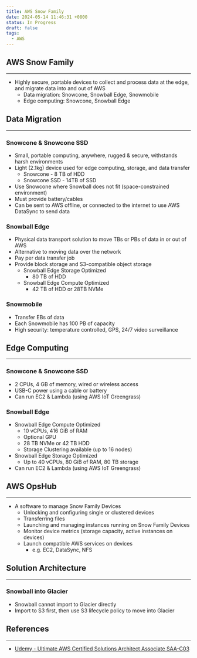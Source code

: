 ```yaml
---
title: AWS Snow Family
date: 2024-05-14 11:46:31 +0800
status: In Progress
draft: false
tags:
  - AWS
---
```

## AWS Snow Family
---
- Highly secure, portable devices to collect and process data at the edge, and migrate data into and out of AWS
	- Data migration: Snowcone, Snowball Edge, Snowmobile
	- Edge computing: Snowcone, Snowball Edge

## Data Migration
---
### Snowcone & Snowcone SSD
- Small, portable computing, anywhere, rugged & secure, withstands harsh environments
- Light (2.1kg) device used for edge computing, storage, and data transfer
	- Snowcone - 8 TB of HDD
	- Snowcone SSD - 14TB of SSD
- Use Snowcone where Snowball does not fit (space-constrained environment)
- Must provide battery/cables
- Can be sent to AWS offline, or connected to the internet to use AWS DataSync to send data

### Snowball Edge
- Physical data transport solution to move TBs or PBs of data in or out of AWS
- Alternative to moving data over the network
- Pay per data transfer job
- Provide block storage and S3-compatible object storage
	- Snowball Edge Storage Optimized
		- 80 TB of HDD
	- Snowball Edge Compute Optimized
		- 42 TB of HDD or 28TB NVMe

### Snowmobile
- Transfer EBs of data
- Each Snowmobile has 100 PB of capacity
- High security: temperature controlled, GPS, 24/7 video surveillance

## Edge Computing
---
### Snowcone & Snowcone SSD
- 2 CPUs, 4 GB of memory, wired or wireless access
- USB-C power using a cable or battery
- Can run EC2 & Lambda (using AWS IoT Greengrass)

### Snowball Edge
- Snowball Edge Compute Optimized
	- 10 vCPUs, 416 GiB of RAM
	- Optional GPU
	- 28 TB NVMe or 42 TB HDD
	- Storage Clustering available (up to 16 nodes)
- Snowball Edge Storage Optimized
	- Up to 40 vCPUs, 80 GiB of RAM, 80 TB storage
- Can run EC2 & Lambda (using AWS IoT Greengrass)

## AWS OpsHub
---
- A software to manage Snow Family Devices
	- Unlocking and configuring single or clustered devices
	- Transferring files
	- Launching and managing instances running on Snow Family Devices
	- Monitor device metrics (storage capacity, active instances on devices)
	- Launch compatible AWS services on devices
		- e.g. EC2, DataSync, NFS

## Solution Architecture
---
### Snowball into Glacier
- Snowball cannot import to Glacier directly
- Import to S3 first, then use S3 lifecycle policy to move into Glacier

## References
---
- [Udemy - Ultimate AWS Certified Solutions Architect Associate SAA-C03](https://www.udemy.com/course/aws-certified-solutions-architect-associate-saa-c03)
